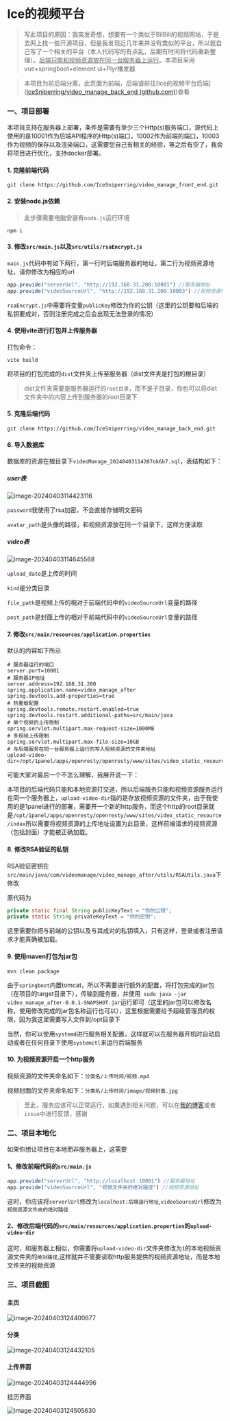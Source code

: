 # Ice的视频平台

> 写此项目的原因：我突发奇想，想要有一个类似于BilBili的视频网站，于是去网上找一些开源项目，但是我发现近几年来并没有类似的平台，所以就自己写了一个相关的平台（本人代码写的有点乱，后期有时间将代码重新整理）。<u>后端只能和视频资源放在同一台服务器上运行</u>。本项目采用vue+springboot+element ui+Plyr播发器

>本项目为前后端分离，此页面为前端，后端请前往[Ice的视频平台后端]([IceSniperring/video_manage_back_end (github.com)](https://github.com/IceSniperring/video_manage_back_end))查看

### 一、项目部署

本项目支持在服务器上部署，条件是需要有至少三个Http(s)服务端口，源代码上使用的是10001作为后端API程序的Http(s)端口，10002作为前端的端口，10003作为视频的保存以及渲染端口，这需要您自己有相关的经验，等之后有空了，我会将项目进行优化，支持docker部署。

#### 1. 克隆前端代码

```
git clone https://github.com/IceSniperring/video_manage_front_end.git
```

#### 2. 安装node.js依赖

>此步骤需要电脑安装有`node.js`运行环境

```
npm i
```

#### 3. 修改`src/main.js`以及`src/utils/rsaEncrypt.js`

`main.js`代码中有如下两行，第一行时后端服务器的地址，第二行为视频资源地址，请你修改为相应的url

```js
app.provide("serverUrl", "http://192.168.31.200:10001") //服务器地址
app.provide("videoSourceUrl", "http://192.168.31.200:10003") //视频资源地址
```

`rsaEncrypt.js`中需要将变量`publicKey`修改为你的公钥（这里的公钥要和后端的私钥要成对，否则注册完成之后会出现无法登录的情况）

#### 4. 使用vite进行打包并上传服务器

打包命令：

```
vite build
```

将项目的打包完成的`dist`文件夹上传至服务器（dist文件夹是打包的根目录）

>dist文件夹需要是服务器运行的`root目录`，而不是子目录，你也可以将dist文件夹中的内容上传到服务器的root目录下

#### 5. 克隆后端代码

```
git clone https://github.com/IceSniperring/video_manage_back_end.git
```

#### 6. 导入数据库

数据库的资源在根目录下`videoManage_20240403114207ok6b7.sql`，表结构如下：

##### user表

![image-20240403114423116](https://cdn.icesniper.love/typora/image-20240403114423116.png)

`password`我使用了rsa加密，不会直接存储明文密码

`avatar_path`是头像的路径，和视频资源放在同一个目录下，这样方便读取

##### video表

![image-20240403114645568](https://cdn.icesniper.love/typora/image-20240403114645568.png)

`upload_date`是上传的时间

`kind`是分类目录

`file_path`是视频上传的相对于前端代码中的`videoSourceUrl`变量的路径

`post_path`是封面上传的相对于前端代码中的`videoSourceUrl`变量的路径

#### 7. 修改`src/main/resources/application.properties`

默认的内容如下所示

```properties
# 服务器运行的端口
server.port=10001
# 服务器IP地址
server.address=192.168.31.200
spring.application.name=video_manage_after
spring.devtools.add-properties=true
# 热重载配置
spring.devtools.remote.restart.enabled=true
spring.devtools.restart.additional-paths=src/main/java
# 单个视频的上传限制
spring.servlet.multipart.max-request-size=1000MB
# 多视频上传限制
spring.servlet.multipart.max-file-size=10GB
# 与后端服务在同一台服务器上运行的写入视频资源的文件夹地址
upload-video-dir=/opt/1panel/apps/openresty/openresty/www/sites/video_static_resource/index
```

可能大家对最后一个不怎么理解，我展开说一下：

本项目的后端代码只能和本地资源打交道，所以后端服务只能和视频资源服务运行在同一个服务器上，`upload-video-dir`指的是存放视频资源的文件夹，由于我使用的是1panel进行的部署，需要开一个新的http服务，而这个http的root目录就是`/opt/1panel/apps/openresty/openresty/www/sites/video_static_resource/index`所以需要将视频资源的上传地址设置为此目录，这样前端请求的视频资源（包括封面）才能被正确加载。

#### 8. 修改RSA验证的私钥

RSA验证密钥在`src/main/java/com/videomanage/video_manage_after/utils/RSAUtils.java`下修改

原代码为

```java
private static final String publicKeyText = "你的公钥";
private static String privateKeyText = "你的密钥";
```

这里需要你把与前端的公钥以及与其成对的私钥填入，只有这样，登录或者注册请求才能真确被加载。

#### 9. 使用maven打包为jar包

`mvn clean package`

由于`springboot`内置tomcat，所以不需要进行额外的配置，将打包完成的jar包（在项目的target目录下），传输到服务器，并使用` sudo java -jar video_manage_after-0.0.1-SNAPSHOT.jar`运行即可（这里的jar包可以修改名称，使用修改完成的jar包名称运行也可以），这里根据需要给予超级管理员的权限，因为我这里需要写入文件到/opt目录下

当然，你可以使用`systemd`进行服务相关配置，这样就可以在服务器开机时自动启动或者在任何目录下使用`systemctl`来运行后端服务

#### 10. 为视频资源开启一个http服务

视频资源的文件夹命名如下：`分类名/上传时间/视频.mp4`

视频封面的文件夹命名如下：`分类名/上传时间/image/视频封面.jpg`

> 至此，服务应该可以正常运行，如果遇到相关问题，可以在[我的博客](https://blog.icesniper.love)或者`issue`中进行反馈，感谢

###  二、项目本地化

如果你想让项目在本地而非服务器上，这需要

#### 1、修改前端代码的`src/main.js`

```js
app.provide("serverUrl", "http://localhost:10001") //服务器地址
app.provide("videoSourceUrl", "视频文件夹的绝对路径") //视频资源地址
```

这时，你应该将`serverlUrl`修改为`localhost:后端运行地址`,`videoSourceUrl`修改为`视频资源文件夹的绝对路径`

#### 2、修改后端代码的`src/main/resources/application.properties`的`upload-video-dir`

这时，和服务器上相似，你需要将`upload-video-dir`文件夹修改为`1`的本地视频资源文件夹的`绝对路径`,这样就并不需要读取http服务提供的视频资源地址，而是本地文件夹的视频资源

### 三、项目截图

#### 主页

![image-20240403124400677](https://cdn.icesniper.love/typora/image-20240403124400677.png)

#### 分类

![image-20240403124432105](https://cdn.icesniper.love/typora/image-20240403124432105.png)

#### 上传界面

![image-20240403124444996](https://cdn.icesniper.love/typora/image-20240403124444996.png)

挂历界面

![image-20240403124505630](https://cdn.icesniper.love/typora/image-20240403124505630.png)
